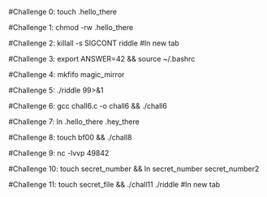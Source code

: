 #Challenge 0:
touch .hello_there

#Challenge 1:
chmod -rw .hello_there

#Challenge 2:
killall -s SIGCONT riddle #In new tab

#Challenge 3:
export ANSWER=42 && source ~/.bashrc

#Challenge 4:
mkfifo magic_mirror

#Challenge 5:
./riddle 99>&1

#Challenge 6:
gcc chall6.c -o chall6 && ./chall6

#Challenge 7:
ln .hello_there .hey_there

#Challenge 8:
touch bf00 && ./chall8

#Challenge 9:
nc -lvvp 49842

#Challenge 10:
touch secret_number && ln secret_number secret_number2

#Challenge 11:
touch secret_file && ./chall11 
./riddle #In new tab

